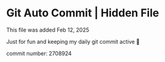 # Git Auto Commit | Hidden File

This file was added Feb 12, 2025

Just for fun and keeping my daily git commit active 🤪

commit number: 2708924

